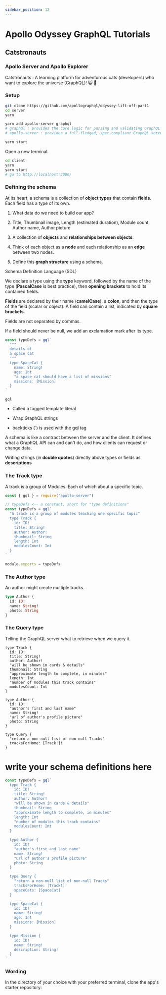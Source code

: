 ```yaml
---
sidebar_position: 12
---
```


# Apollo Odyssey GraphQL Tutorials

## Catstronauts

### Apollo Server and Apollo Explorer

Catstronauts : A learning platform for adventurous cats (developers) who want to explore the universe (GraphQL)! 😺 🚀

### Setup

```bash
git clone https://github.com/apollographql/odyssey-lift-off-part1
cd server
yarn

yarn add apollo-server graphql
# graphql : provides the core logic for parsing and validating GraphQL queries
# apollo-server : provides a full-fledged, spec-compliant GraphQL server with some nice utilities like the gql template literal

yarn start
```

Open a new terminal.

```bash
cd client
yarn
yarn start
# go to http://localhost:3000/
```

### Defining the schema

At its heart, a schema is a collection of **object types** that contain **fields**. Each field has a type of its own.

1. What data do we need to build our app?

2. Title, Thumbnail image, Length (estimated duration), Module count, Author name, Author picture

3. A collection of **objects** and **relationships between objects**.

4. Think of each object as a **node** and each relationship as an **edge** between two nodes.

5. Define this **graph structure** using a schema.

Schema Definition Language (SDL)

We declare a type using the **type** keyword, followed by the name of the type (**PascalCase** is best practice), then **opening brackets** to hold its contained fields.

**Fields** are declared by their name (**camelCase**), a **colon**, and then the type of the field (scalar or object). A field can contain a list, indicated by **square brackets**.

Fields are not separated by commas.

If a field should never be null, we add an exclamation mark after its type.

```js
const typeDefs = gql`
  """
  details of
  a space cat
  """
  type SpaceCat {
    name: String!
    age: Int
    "a space cat should have a list of missions"
    missions: [Mission]
  }
`
```

`gql`

- Called a tagged template literal

- Wrap GraphQL strings

- backticks (`) is used with the gql tag

A schema is like a contract between the server and the client. It defines what a GraphQL API can and can't do, and how clients can request or change data.

Writing strings (in **double quotes**) directly above types or fields as **descriptions**

### The Track type

A track is a group of Modules. Each of which about a specific topic.

```js title='server/src/schema.js'
const { gql } = require("apollo-server")

// typeDefs <-- a constant, short for "type definitions"
const typeDefs = gql`
  "A track is a group of modules teaching one specific topic"
  type Track {
    id: ID!
    title: String!
    author: Author!
    thumbnail: String
    length: Int
    modulesCount: Int
  }
`

module.exports = typeDefs
```

### The Author type

An author might create multiple tracks.

```graphql
type Author {
  id: ID!
  name: String!
  photo: String
}
```

### The Query type

Telling the GraphQL server what to retrieve when we query it.

```
type Track {
  id: ID!
  title: String!
  author: Author!
  "will be shown in cards & details"
  thumbnail: String
  "approximate length to complete, in minutes"
  length: Int
  "number of modules this track contains"
  modulesCount: Int
}

type Author {
  id: ID!
  "author's first and last name"
  name: String!
  "url of author's profile picture"
  photo: String
}

type Query {
  "return a non-null list of non-null Tracks"
  tracksForHome: [Track!]!
}
```

# write your schema definitions here

```js
const typeDefs = gql`
  type Track {
    id: ID!
    title: String!
    author: Author!
    "will be shown in cards & details"
    thumbnail: String
    "approximate length to complete, in minutes"
    length: Int
    "number of modules this track contains"
    modulesCount: Int
  }

  type Author {
    id: ID!
    "author's first and last name"
    name: String!
    "url of author's profile picture"
    photo: String
  }

  type Query {
    "return a non-null list of non-null Tracks"
    tracksForHome: [Track!]!
    spaceCats: [SpaceCat]
  }

  type SpaceCat {
    id: ID!
    name: String!
    age: Int
    missions: [Mission]
  }

  type Mission {
    id: ID!
    name: String!
    description: String!
  }
`
```

### Wording

In the directory of your choice with your preferred terminal, clone the app's starter repository:

